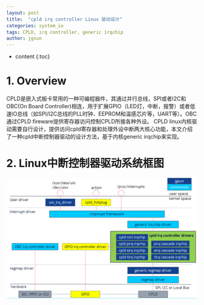 ```yaml
---
layout: post
title:  "cpld irq controller Linux 驱动设计"
categories: system_io
tags: CPLD, irq controller, generic irqchip
author: jgsun
---
```



* content
{:toc}

# 1. Overview
CPLD是嵌入式板卡常用的一种可编程器件，其通过并行总线，SPI或者I2C和OBC(On Board Controller)相连，用于扩展GPIO（LED灯，中断，报警）或者低速IO总线（如SPI/I2C总线的PLL时钟、EEPROM和温感芯片等，UART等）。OBC通过CPLD fireware提供寄存器访问控制CPLD所接各种外设。
CPLD linux内核驱动需要自行设计，提供访问cpld寄存器和处理外设中断两大核心功能，本文介绍了一种cpld中断控制器驱动的设计方法，基于内核generic irqchip来实现。











# 2.  Linux中断控制器驱动系统框图

![image](/images/posts/cpld/cpld-irq.png)





